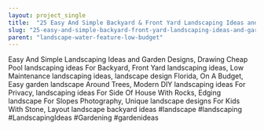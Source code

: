 ```yaml
---
layout: project_single
title:  "25 Easy And Simple Backyard & Front Yard Landscaping Ideas and Garden Designs"
slug: "25-easy-and-simple-backyard-front-yard-landscaping-ideas-and-garden-designs"
parent: "landscape-water-feature-low-budget"
---
```

Easy And Simple Landscaping Ideas and Garden Designs, Drawing Cheap Pool landscaping ideas For Backyard, Front Yard landscaping ideas, Low Maintenance landscaping ideas, landscape design Florida, On A Budget, Easy garden landscape Around Trees, Modern DIY landscaping ideas For Privacy, landscaping ideas For Side Of House With Rocks, Edging landscape For Slopes Photography, Unique landscape designs For Kids With Stone, Layout landscape backyard ideas #landscape #landscaping #LandscapingIdeas #Gardening #gardenideas